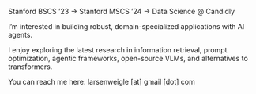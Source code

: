 Stanford BSCS ’23 → Stanford MSCS ’24 → Data Science @ Candidly

I’m interested in building robust, domain-specialized applications with AI agents.

I enjoy exploring the latest research in information retrieval, prompt optimization, agentic frameworks, open-source VLMs, and alternatives to transformers.

You can reach me here: larsenweigle [at] gmail [dot] com
